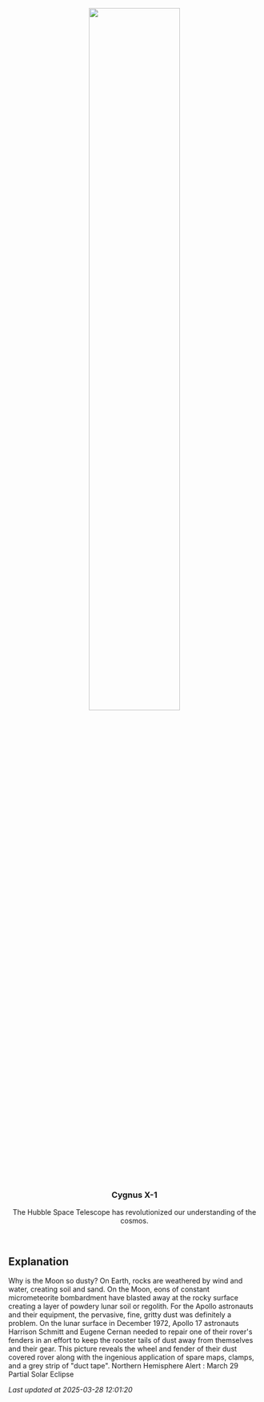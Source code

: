 <p align='center'>
    <img src='https://apod.nasa.gov/apod/image/2503/AS17-137-20979_1024.jpg' width='60%' />
    <h3 align="center">Cygnus X-1</h3>
    <p align="center">The Hubble Space Telescope has revolutionized our understanding of the cosmos.</p>
</p>
<br/>

Explanation
--
Why is the Moon so dusty? On Earth, rocks are weathered by wind and water, creating soil and sand. On the Moon, eons of constant micrometeorite bombardment have blasted away at the rocky surface creating a layer of powdery lunar soil or regolith.  For the Apollo astronauts and their equipment, the pervasive, fine, gritty dust was definitely a problem. On the lunar surface in December 1972, Apollo 17 astronauts Harrison Schmitt and Eugene Cernan needed to repair one of their rover's fenders in an effort to keep the rooster tails of dust away from themselves and their gear. This picture reveals the wheel and fender of their dust covered rover along with the ingenious application of spare maps, clamps, and a grey strip of "duct tape".   Northern Hemisphere Alert : March 29 Partial Solar Eclipse


*Last updated at 2025-03-28 12:01:20*
